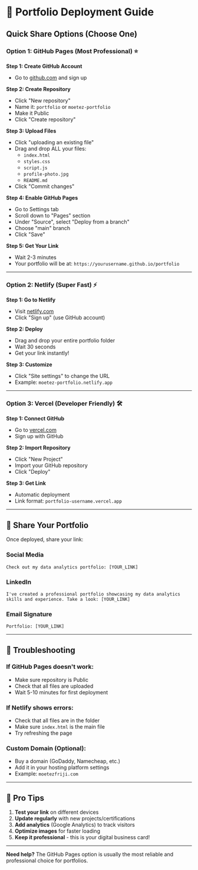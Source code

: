 # 🚀 Portfolio Deployment Guide

## Quick Share Options (Choose One)

### Option 1: GitHub Pages (Most Professional) ⭐

**Step 1: Create GitHub Account**
- Go to [github.com](https://github.com) and sign up

**Step 2: Create Repository**
- Click "New repository"
- Name it: `portfolio` or `moetez-portfolio`
- Make it Public
- Click "Create repository"

**Step 3: Upload Files**
- Click "uploading an existing file"
- Drag and drop ALL your files:
  - `index.html`
  - `styles.css`
  - `script.js`
  - `profile-photo.jpg`
  - `README.md`
- Click "Commit changes"

**Step 4: Enable GitHub Pages**
- Go to Settings tab
- Scroll down to "Pages" section
- Under "Source", select "Deploy from a branch"
- Choose "main" branch
- Click "Save"

**Step 5: Get Your Link**
- Wait 2-3 minutes
- Your portfolio will be at: `https://yourusername.github.io/portfolio`

---

### Option 2: Netlify (Super Fast) ⚡

**Step 1: Go to Netlify**
- Visit [netlify.com](https://netlify.com)
- Click "Sign up" (use GitHub account)

**Step 2: Deploy**
- Drag and drop your entire portfolio folder
- Wait 30 seconds
- Get your link instantly!

**Step 3: Customize**
- Click "Site settings" to change the URL
- Example: `moetez-portfolio.netlify.app`

---

### Option 3: Vercel (Developer Friendly) 🛠️

**Step 1: Connect GitHub**
- Go to [vercel.com](https://vercel.com)
- Sign up with GitHub

**Step 2: Import Repository**
- Click "New Project"
- Import your GitHub repository
- Click "Deploy"

**Step 3: Get Link**
- Automatic deployment
- Link format: `portfolio-username.vercel.app`

---

## 📱 Share Your Portfolio

Once deployed, share your link:

### Social Media
```
Check out my data analytics portfolio: [YOUR_LINK]
```

### LinkedIn
```
I've created a professional portfolio showcasing my data analytics skills and experience. Take a look: [YOUR_LINK]
```

### Email Signature
```
Portfolio: [YOUR_LINK]
```

---

## 🔧 Troubleshooting

### If GitHub Pages doesn't work:
- Make sure repository is Public
- Check that all files are uploaded
- Wait 5-10 minutes for first deployment

### If Netlify shows errors:
- Check that all files are in the folder
- Make sure `index.html` is the main file
- Try refreshing the page

### Custom Domain (Optional):
- Buy a domain (GoDaddy, Namecheap, etc.)
- Add it in your hosting platform settings
- Example: `moetezfriji.com`

---

## 🎯 Pro Tips

1. **Test your link** on different devices
2. **Update regularly** with new projects/certifications
3. **Add analytics** (Google Analytics) to track visitors
4. **Optimize images** for faster loading
5. **Keep it professional** - this is your digital business card!

---

**Need help?** The GitHub Pages option is usually the most reliable and professional choice for portfolios. 